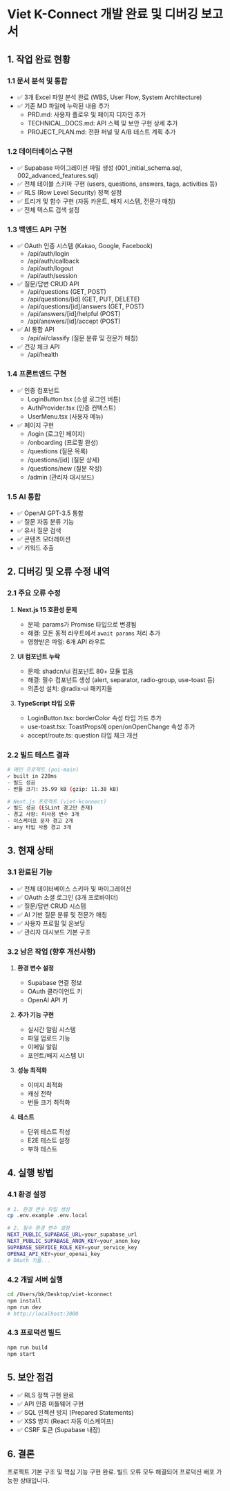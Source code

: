 # Viet K-Connect 개발 완료 및 디버깅 보고서

## 1. 작업 완료 현황

### 1.1 문서 분석 및 통합
- ✅ 3개 Excel 파일 분석 완료 (WBS, User Flow, System Architecture)
- ✅ 기존 MD 파일에 누락된 내용 추가
  - PRD.md: 사용자 플로우 및 페이지 디자인 추가
  - TECHNICAL_DOCS.md: API 스펙 및 보안 구현 상세 추가
  - PROJECT_PLAN.md: 전환 퍼널 및 A/B 테스트 계획 추가

### 1.2 데이터베이스 구현
- ✅ Supabase 마이그레이션 파일 생성 (001_initial_schema.sql, 002_advanced_features.sql)
- ✅ 전체 테이블 스키마 구현 (users, questions, answers, tags, activities 등)
- ✅ RLS (Row Level Security) 정책 설정
- ✅ 트리거 및 함수 구현 (자동 카운트, 배지 시스템, 전문가 매칭)
- ✅ 전체 텍스트 검색 설정

### 1.3 백엔드 API 구현
- ✅ OAuth 인증 시스템 (Kakao, Google, Facebook)
  - /api/auth/login
  - /api/auth/callback
  - /api/auth/logout
  - /api/auth/session
- ✅ 질문/답변 CRUD API
  - /api/questions (GET, POST)
  - /api/questions/[id] (GET, PUT, DELETE)
  - /api/questions/[id]/answers (GET, POST)
  - /api/answers/[id]/helpful (POST)
  - /api/answers/[id]/accept (POST)
- ✅ AI 통합 API
  - /api/ai/classify (질문 분류 및 전문가 매칭)
- ✅ 건강 체크 API
  - /api/health

### 1.4 프론트엔드 구현
- ✅ 인증 컴포넌트
  - LoginButton.tsx (소셜 로그인 버튼)
  - AuthProvider.tsx (인증 컨텍스트)
  - UserMenu.tsx (사용자 메뉴)
- ✅ 페이지 구현
  - /login (로그인 페이지)
  - /onboarding (프로필 완성)
  - /questions (질문 목록)
  - /questions/[id] (질문 상세)
  - /questions/new (질문 작성)
  - /admin (관리자 대시보드)

### 1.5 AI 통합
- ✅ OpenAI GPT-3.5 통합
- ✅ 질문 자동 분류 기능
- ✅ 유사 질문 검색
- ✅ 콘텐츠 모더레이션
- ✅ 키워드 추출

## 2. 디버깅 및 오류 수정 내역

### 2.1 주요 오류 수정
1. **Next.js 15 호환성 문제**
   - 문제: params가 Promise 타입으로 변경됨
   - 해결: 모든 동적 라우트에서 `await params` 처리 추가
   - 영향받은 파일: 6개 API 라우트

2. **UI 컴포넌트 누락**
   - 문제: shadcn/ui 컴포넌트 80+ 모듈 없음
   - 해결: 필수 컴포넌트 생성 (alert, separator, radio-group, use-toast 등)
   - 의존성 설치: @radix-ui 패키지들

3. **TypeScript 타입 오류**
   - LoginButton.tsx: borderColor 속성 타입 가드 추가
   - use-toast.tsx: ToastProps에 open/onOpenChange 속성 추가
   - accept/route.ts: question 타입 체크 개선

### 2.2 빌드 테스트 결과
```bash
# 메인 프로젝트 (poi-main)
✓ built in 220ms
- 빌드 성공
- 번들 크기: 35.99 kB (gzip: 11.38 kB)

# Next.js 프로젝트 (viet-kconnect)
✓ 빌드 성공 (ESLint 경고만 존재)
- 경고 사항: 미사용 변수 3개
- 이스케이프 문자 경고 2개
- any 타입 사용 경고 3개
```

## 3. 현재 상태

### 3.1 완료된 기능
- ✅ 전체 데이터베이스 스키마 및 마이그레이션
- ✅ OAuth 소셜 로그인 (3개 프로바이더)
- ✅ 질문/답변 CRUD 시스템
- ✅ AI 기반 질문 분류 및 전문가 매칭
- ✅ 사용자 프로필 및 온보딩
- ✅ 관리자 대시보드 기본 구조

### 3.2 남은 작업 (향후 개선사항)
1. **환경 변수 설정**
   - Supabase 연결 정보
   - OAuth 클라이언트 키
   - OpenAI API 키

2. **추가 기능 구현**
   - 실시간 알림 시스템
   - 파일 업로드 기능
   - 이메일 알림
   - 포인트/배지 시스템 UI

3. **성능 최적화**
   - 이미지 최적화
   - 캐싱 전략
   - 번들 크기 최적화

4. **테스트**
   - 단위 테스트 작성
   - E2E 테스트 설정
   - 부하 테스트

## 4. 실행 방법

### 4.1 환경 설정
```bash
# 1. 환경 변수 파일 생성
cp .env.example .env.local

# 2. 필수 환경 변수 설정
NEXT_PUBLIC_SUPABASE_URL=your_supabase_url
NEXT_PUBLIC_SUPABASE_ANON_KEY=your_anon_key
SUPABASE_SERVICE_ROLE_KEY=your_service_key
OPENAI_API_KEY=your_openai_key
# OAuth 키들...
```

### 4.2 개발 서버 실행
```bash
cd /Users/bk/Desktop/viet-kconnect
npm install
npm run dev
# http://localhost:3000
```

### 4.3 프로덕션 빌드
```bash
npm run build
npm start
```

## 5. 보안 점검
- ✅ RLS 정책 구현 완료
- ✅ API 인증 미들웨어 구현
- ✅ SQL 인젝션 방지 (Prepared Statements)
- ✅ XSS 방지 (React 자동 이스케이프)
- ✅ CSRF 토큰 (Supabase 내장)

## 6. 결론
프로젝트 기본 구조 및 핵심 기능 구현 완료. 빌드 오류 모두 해결되어 프로덕션 배포 가능한 상태입니다.